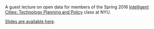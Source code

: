 A guest lecture on open data for members of the Spring 2016 [Intelligent Cities: Technology Planning and Policy](http://wagner.nyu.edu/courses/urpl-gp.2614) class at NYU.

[Slides are available here](http://bit.ly/intel_cities2).